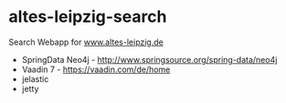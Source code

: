 altes-leipzig-search
====================

Search Webapp for www.altes-leipzig.de

* SpringData Neo4j - http://www.springsource.org/spring-data/neo4j
* Vaadin 7 - https://vaadin.com/de/home
* jelastic
* jetty
